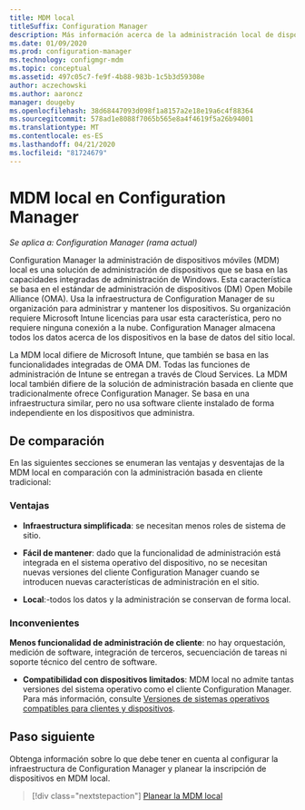 ```yaml
---
title: MDM local
titleSuffix: Configuration Manager
description: Más información acerca de la administración local de dispositivos móviles (MDM) en Configuration Manager
ms.date: 01/09/2020
ms.prod: configuration-manager
ms.technology: configmgr-mdm
ms.topic: conceptual
ms.assetid: 497c05c7-fe9f-4b88-983b-1c5b3d59308e
author: aczechowski
ms.author: aaroncz
manager: dougeby
ms.openlocfilehash: 38d68447093d098f1a8157a2e18e19a6c4f88364
ms.sourcegitcommit: 578ad1e8088f7065b565e8a4f4619f5a26b94001
ms.translationtype: MT
ms.contentlocale: es-ES
ms.lasthandoff: 04/21/2020
ms.locfileid: "81724679"
---
```

# <a name="on-premises-mdm-in-configuration-manager"></a>MDM local en Configuration Manager

*Se aplica a: Configuration Manager (rama actual)*

Configuration Manager la administración de dispositivos móviles (MDM) local es una solución de administración de dispositivos que se basa en las capacidades integradas de administración de Windows. Esta característica se basa en el estándar de administración de dispositivos (DM) Open Mobile Alliance (OMA). Usa la infraestructura de Configuration Manager de su organización para administrar y mantener los dispositivos. Su organización requiere Microsoft Intune licencias para usar esta característica, pero no requiere ninguna conexión a la nube. Configuration Manager almacena todos los datos acerca de los dispositivos en la base de datos del sitio local.

La MDM local difiere de Microsoft Intune, que también se basa en las funcionalidades integradas de OMA DM. Todas las funciones de administración de Intune se entregan a través de Cloud Services. La MDM local también difiere de la solución de administración basada en cliente que tradicionalmente ofrece Configuration Manager. Se basa en una infraestructura similar, pero no usa software cliente instalado de forma independiente en los dispositivos que administra.  

## <a name="comparison"></a>De comparación

En las siguientes secciones se enumeran las ventajas y desventajas de la MDM local en comparación con la administración basada en cliente tradicional:  

### <a name="advantages"></a>Ventajas

- **Infraestructura simplificada**: se necesitan menos roles de sistema de sitio.

- **Fácil de mantener**: dado que la funcionalidad de administración está integrada en el sistema operativo del dispositivo, no se necesitan nuevas versiones del cliente Configuration Manager cuando se introducen nuevas características de administración en el sitio.

- **Local**:-todos los datos y la administración se conservan de forma local.

### <a name="disadvantages"></a>Inconvenientes

**Menos funcionalidad de administración de cliente**: no hay orquestación, medición de software, integración de terceros, secuenciación de tareas ni soporte técnico del centro de software.

- **Compatibilidad con dispositivos limitados**: MDM local no admite tantas versiones del sistema operativo como el cliente Configuration Manager. Para más información, consulte [Versiones de sistemas operativos compatibles para clientes y dispositivos](../../core/plan-design/configs/supported-operating-systems-for-clients-and-devices.md#bkmk_OnpremOS).

## <a name="next-step"></a>Paso siguiente

Obtenga información sobre lo que debe tener en cuenta al configurar la infraestructura de Configuration Manager y planear la inscripción de dispositivos en MDM local.

> [!div class="nextstepaction"]
> [Planear la MDM local](../plan-design/plan-on-premises-mdm.md)  
